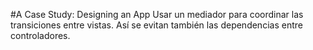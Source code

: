 #A Case Study: Designing an App
Usar un mediador para coordinar las transiciones entre vistas. Así se evitan también las dependencias entre controladores.